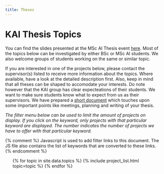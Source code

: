 ```yaml
---
title: Theses
---
```


# KAI Thesis Topics

You can find the slides presented at the MSc AI Thesis event [here](https://docs.google.com/presentation/d/1nIqQ2tGM_7CbharUIjWSnbjogkp8MYClRp61zjeMG5s/edit#slide=id.p). Most of the topics below can be investigated by either BSc or MSc AI students. We also welcome groups of students working on the same or similar topic.

If you are interested in one of the projects below, please contact the supervisor(s) listed to receive more information about the topics. Where available, have a look at the detailed description first. Also, keep in mind that all theses can be shaped to accomodate your interests. Do note however that the KAI group has clear expecteations of their students. We want to make sure students know what to expect from us as their supervisors. We have prepared a [short document](/supervision_guidelines) which touches upon some important points like meetings, planning and writing of your thesis.


_The filter menu below can be used to limit the amount of projects on display. If you click on the keyword, only projects with that particular keyword are displayed. The number indicates the number of projects we have to offer with that particular keyword._
<nav class="project_nav">
{% comment %} 
Javascript is used to add filter links to this document. The JS file also contains the list of keywords that are converted
to these links.
{% endcomment %}
</nav>

<!-- The code below is for easy parting of thesis data. Very ugly, but it works. -->
<p><!-- 
Topic list
</p>
<ul>
{% for project in site.theses_dir %}
    <li>
        {{project.topic}}
    </li>
{% endfor %}
</ul>

<p>
Keyword list
</p>
<ul style="list-style: None;">
{% for project in site.theses_dir %}
            {% for keyword in project.keywords %} 
            <li>
            {{keyword}}
            </li>
            {% endfor %}
{% endfor %}
</ul>
 -->

<ul class="topics">
{% for topic in site.data.topics %}
    {% include project_list.html topic=topic %}
{% endfor %}
</ul>



<script src="/assets/js/theses.js"></script> <!-- Custom JS -->
